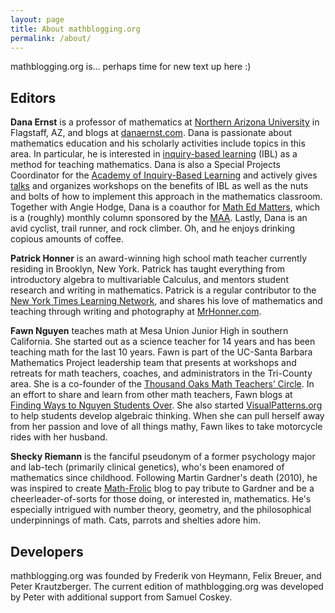 ```yaml
---
layout: page
title: About mathblogging.org
permalink: /about/
---
```


mathblogging.org is... perhaps time for new text up here :)

## Editors

**Dana Ernst** is a professor of mathematics at <a href="http://nau.edu">Northern Arizona University</a> in Flagstaff, AZ, and blogs at <a href="danaernst.com">danaernst.com</a>. Dana is passionate about mathematics education and his scholarly activities include topics in this area. In particular, he is interested in <a href="http://maamathedmatters.blogspot.com/2013/05/what-heck-is-ibl.html">inquiry-based learning</a> (IBL) as a method for teaching mathematics. Dana is also a Special Projects Coordinator for the <a href="http://www.inquirybasedlearning.org/">Academy of Inquiry-Based Learning</a> and actively gives <a href="http://danaernst.com/category/talks">talks</a> and organizes workshops on the benefits of IBL as well as the nuts and bolts of how to implement this approach in the mathematics classroom. Together with Angie Hodge, Dana is a coauthor for <a href="http://maamathedmatters.blogspot.com/">Math Ed Matters</a>, which is a (roughly) monthly column sponsored by the <a href="http://maa.org">MAA</a>. Lastly, Dana is an avid cyclist, trail runner, and rock climber. Oh, and he enjoys drinking copious amounts of coffee.

**Patrick Honner** is an award-winning high school math teacher currently residing in Brooklyn, New York.  Patrick has taught everything from introductory algebra to multivariable Calculus, and mentors student research and writing in mathematics.  Patrick is a regular contributor to the <a href="http://learning.blogs.nytimes.com/">New York Times Learning Network</a>, and shares his love of mathematics and teaching through writing and photography at <a href="http://www.MrHonner.com">MrHonner.com</a>.

**Fawn Nguyen** teaches math at Mesa Union Junior High in southern California. She started out as a science teacher for 14 years and has been teaching math for the last 10 years. Fawn is part of the UC-Santa Barbara Mathematics Project leadership team that presents at workshops and retreats for math teachers, coaches, and administrators in the Tri-County area. She is a co-founder of the  <a href="http://www.mathteacherscircleto.org/">Thousand Oaks Math Teachers’ Circle</a>. In an effort to share and learn from other math teachers, Fawn blogs at <a href="http://fawnnguyen.com/">Finding Ways to Nguyen Students Over</a>. She also started <a href="http://visualpatterns.org/">VisualPatterns.org</a> to help students develop algebraic thinking. When she can pull herself away from her passion and love of all things mathy, Fawn likes to take motorcycle rides with her husband.

**Shecky Riemann** is the fanciful pseudonym of a former psychology major and lab-tech (primarily clinical genetics), who's been enamored of mathematics since childhood. Following Martin Gardner's death (2010), he was inspired to create <a href="http://math-frolic.blogspot.com/">Math-Frolic</a> blog to pay tribute to Gardner and be a cheerleader-of-sorts for those doing, or interested in, mathematics. He's especially intrigued with number theory, geometry, and the philosophical underpinnings of math. Cats, parrots and shelties adore him.

## Developers

mathblogging.org was founded by Frederik von Heymann, Felix Breuer, and Peter Krautzberger. The current edition of mathblogging.org was developed by Peter with additional support from Samuel Coskey.